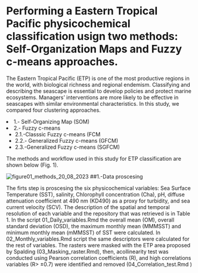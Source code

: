 # Performing a Eastern Tropical Pacific  physicochemical classification usign two methods: Self-Organization Maps and Fuzzy c-means approaches.  
<p>The Eastern Tropical Pacific (ETP) is one of the most productive regions in the world, with biological richness and regional endemism. Classifying and describing the seascape is essential to develop policies and protect marine ecosystems. Managers’ interventions
are more likely to be effective in seascapes with similar environmental characteristics. In this study, we compared four clustering approaches.  </p>

<li> 1.- Self-Organizing Map  (SOM)</li>
  <li> 2.- Fuzzy c-means
  <ul>
  		<li>2.1.-Classsic Fuzzy c-means (FCM </li>
  		<li>2.2.- Generalized Fuzzy c-means (GFCM) </li>
  		<li>2.3.-Generalized Fuzzy c-means (SGFCM) </li>
    </ul>
  </li>
<P>The methods and workflow used in this study for ETP classification are shown below (Fig. 1).</p>

![figure01_methods_20_08_2023](https://github.com/EBDuran/SOM_and_FCM_ETP_classification/assets/113937473/3ff85ed5-b6d4-402a-975a-26a9fe68e0f3)
##1.-Data proscesing
<p> The firts step is proscesing the six
physicochemical variables: Sea Surface Temperature (SST), salinity, Chlorophyll concentration (Cha), pH, diffuse attenuation coefficient at 490 nm (KD490) as a proxy for turbidity, and sea current velocity (SCV). The description of the spatial and temporal resolution of each variable and the repository
that was retrieved is in Table 1. In the script 01_Daily_variables.Rmd the overall mean (OM), overall standard deviation (OSD), the maximum monthly mean (MMMSST) and minimum monthly mean (mMMSST) of SST were calculated.  In 02_Monthly_variables.Rmd script the same descriptors were calculated for the rest of variables. The rasters were masked with the ETP area  proposed by Spalding (03_Masking_raster.Rmd), then, acollinearity test was conducted using Pearson correlation coefficients (R), and high correlations variables (R> ±0.7) were identified and removed  (04_Correlation_test.Rmd
)</P>
